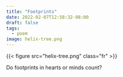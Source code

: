 ```yaml
---
title: "Footprints"
date: 2022-02-07T12:58:32-08:00
draft: false
tags:
  - poem
image: helix-tree.png
---
```


{{< figure src="helix-tree.png" class="fr" >}}

Do footprints in hearts or minds count?


